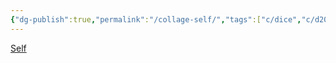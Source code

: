```yaml
---
{"dg-publish":true,"permalink":"/collage-self/","tags":["c/dice","c/d20","c/book","c/statue","c/hand","c/road","c/yellow"],"created":"2024-01-01T16:19:27.037-05:00","updated":"2024-01-01T17:18:58.178-05:00"}
---
```



[Self](https://www.instagram.com/p/By1D7LdBI8W/)